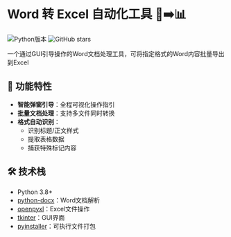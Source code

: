 # Word 转 Excel 自动化工具 📄➡️📊

![Python版本](https://img.shields.io/badge/Python-3.8%2B-blue)
![GitHub stars](https://img.shields.io/github/stars/your-username/python_word_to_excel?style=social)

一个通过GUI引导操作的Word文档处理工具，可将指定格式的Word内容批量导出到Excel

## 🌟 功能特性

- **智能弹窗引导**：全程可视化操作指引
- **批量文档处理**：支持多文件同时转换
- **格式自动识别**：
  - 识别标题/正文样式
  - 提取表格数据
  - 捕获特殊标记内容

## 🛠️ 技术栈

- Python 3.8+
- [python-docx](https://python-docx.readthedocs.io/)：Word文档解析
- [openpyxl](https://openpyxl.readthedocs.io/)：Excel文件操作
- [tkinter](https://docs.python.org/3/library/tkinter.html)：GUI界面
- [pyinstaller](https://pyinstaller.org/)：可执行文件打包
